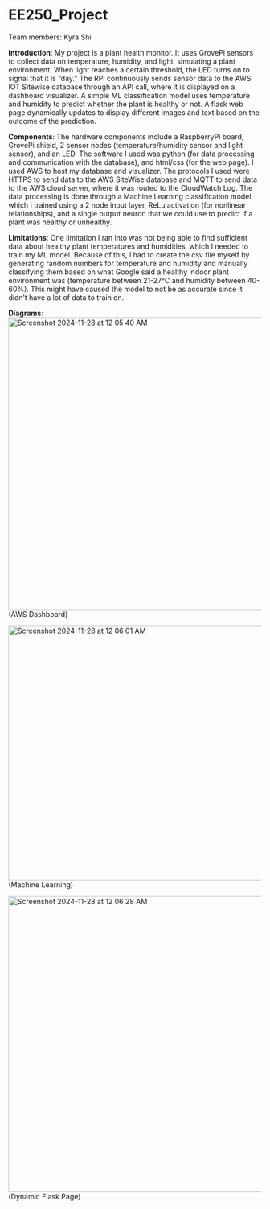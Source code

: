# EE250_Project
Team members: Kyra Shi

<strong>Introduction</strong>: 
My project is a plant health monitor. It uses GrovePi sensors to collect data on temperature, humidity, and light, simulating a plant environment. When light reaches a certain threshold, the LED turns on to signal that it is “day.” The RPi continuously sends sensor data to the AWS IOT Sitewise database through an API call, where it is displayed on a dashboard visualizer. A simple ML classification model uses temperature and humidity to predict whether the plant is healthy or not. A flask web page dynamically updates to display different images and text based on the outcome of the prediction.

<strong>Components</strong>:
The hardware components include a RaspberryPi board, GrovePi shield, 2 sensor nodes (temperature/humidity sensor and light sensor), and an LED.
The software I used was python (for data processing and communication with the database), and html/css (for the web page). I used AWS to host my database and visualizer.
The protocols I used were HTTPS to send data to the AWS SiteWise database and MQTT to send data to the AWS cloud server, where it was routed to the CloudWatch Log.
The data processing is done through a Machine Learning classification model, which I trained using a 2 node input layer, ReLu activation (for nonlinear relationships), and a single output neuron that we could use to predict if a plant was healthy or unhealthy.
 
<strong>Limitations</strong>:
One limitation I ran into was not being able to find sufficient data about healthy plant temperatures and humidities, which I needed to train my ML model. Because of this, I had to create the csv file myself by generating random numbers for temperature and humidity and manually classifying them based on what Google said a healthy indoor plant environment was (temperature between 21-27℃ and humidity between 40-60%). This might have caused the model to not be as accurate since it didn’t have a lot of data to train on.


<strong>Diagrams</strong>:
<img width="582" alt="Screenshot 2024-11-28 at 12 05 40 AM" src="https://github.com/user-attachments/assets/7aedd52a-cfd1-45b3-979f-d356de149130"><br>
(AWS Dashboard) 

<img width="507" alt="Screenshot 2024-11-28 at 12 06 01 AM" src="https://github.com/user-attachments/assets/ab82c14f-082c-4e5f-bbdd-8d5f2eef563e"><br>
(Machine Learning)

<img width="589" alt="Screenshot 2024-11-28 at 12 06 28 AM" src="https://github.com/user-attachments/assets/037487f5-d621-4221-9dd2-8c8f20e188e6"><br>
(Dynamic Flask Page)
